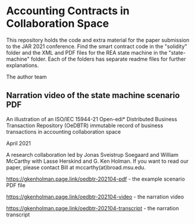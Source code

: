 # Accounting Contracts in Collaboration Space

This repository holds the code and extra material for the paper submission to the JAR 2021 conference. Find the smart contract code in the "solidity" folder and the XML and PDF files for the REA state machine in the "state-machine" folder. Each of the folders has separate readme files for further explanations.

The author team


## Narration video of the state machine scenario PDF

An illustration of an ISO/IEC 15944-21 Open-edi* Distributed Business Transaction Repository (OeDBTR) immutable record of business transactions in accounting collaboration space

April 2021

A research collaboration led by Jonas Sveistrup Soegaard and William McCarthy with Lasse Herskind and G. Ken Holman. If you want to read our paper, please contact Bill at mccarthy(at)broad.msu.edu.

https://gkenholman.page.link/oedbtr-202104-pdf - the example scenario PDF file

https://gkenholman.page.link/oedbtr-202104-video - the narration video

https://gkenholman.page.link/oedbtr-202104-transcript - the narration transcript
